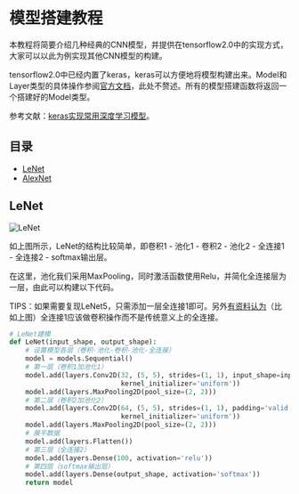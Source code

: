 # 模型搭建教程

本教程将简要介绍几种经典的CNN模型，并提供在tensorflow2.0中的实现方式，大家可以以此为例实现其他CNN模型的构建。

tensorflow2.0中已经内置了keras，keras可以方便地将模型构建出来。Model和Layer类型的具体操作参阅[官方文档](https://www.tensorflow.org/api_docs/python/tf/keras/layers)，此处不赘述。所有的模型搭建函数将返回一个搭建好的Model类型。

参考文献：[keras实现常用深度学习模型](https://blog.csdn.net/wmy199216/article/details/71171401)。

## 目录

- [LeNet](#LeNet)
- [AlexNet](#AlexNet)

## LeNet

![LeNet](https://github.com/psiang/Scene_Classification/blob/master/docs/pics/LeNet.png)

如上图所示，LeNet的结构比较简单，即卷积1 - 池化1 - 卷积2 - 池化2 - 全连接1 - 全连接2 - softmax输出层。

在这里，池化我们采用MaxPooling，同时激活函数使用Relu，并简化全连接层为一层，由此可以构建以下代码。

TIPS：如果需要复现LeNet5，只需添加一层全连接1即可。另外[有资料认为](https://www.jiqizhixin.com/graph/technologies/6c9baf12-1a32-4c53-8217-8c9f69bd011b)（比如上图）全连接1应该做卷积操作而不是传统意义上的全连接。

```python
# LeNet建模
def LeNet(input_shape, output_shape):
    # 设置模型各层（卷积-池化-卷积-池化-全连接）
    model = models.Sequential()
    # 第一层（卷积1加池化1）
    model.add(layers.Conv2D(32, (5, 5), strides=(1, 1), input_shape=input_shape, padding='valid', activation='relu',
                            kernel_initializer='uniform'))
    model.add(layers.MaxPooling2D(pool_size=(2, 2)))
    # 第二层（卷积2加池化2）
    model.add(layers.Conv2D(64, (5, 5), strides=(1, 1), padding='valid', activation='relu',
                            kernel_initializer='uniform'))
    model.add(layers.MaxPooling2D(pool_size=(2, 2)))
    # 展平数据
    model.add(layers.Flatten())
    # 第三层（全连接2）
    model.add(layers.Dense(100, activation='relu'))
    # 第四层（softmax输出层）
    model.add(layers.Dense(output_shape, activation='softmax'))
    return model
```

